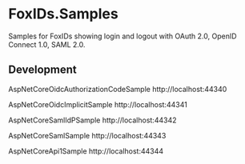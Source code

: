 # FoxIDs.Samples
Samples for FoxIDs showing login and logout with OAuth 2.0, OpenID Connect 1.0, SAML 2.0.


## Development
AspNetCoreOidcAuthorizationCodeSample
http://localhost:44340

AspNetCoreOidcImplicitSample
http://localhost:44341

AspNetCoreSamlIdPSample
http://localhost:44342

AspNetCoreSamlSample
http://localhost:44343

AspNetCoreApi1Sample
http://localhost:44344